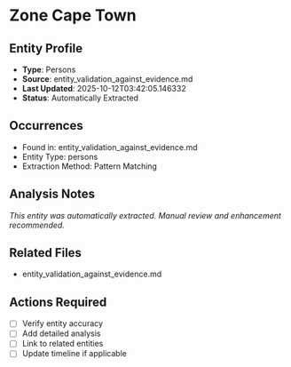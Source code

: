 # Zone Cape Town

## Entity Profile
- **Type**: Persons
- **Source**: entity_validation_against_evidence.md
- **Last Updated**: 2025-10-12T03:42:05.146332
- **Status**: Automatically Extracted

## Occurrences
- Found in: entity_validation_against_evidence.md
- Entity Type: persons
- Extraction Method: Pattern Matching

## Analysis Notes
*This entity was automatically extracted. Manual review and enhancement recommended.*

## Related Files
- entity_validation_against_evidence.md

## Actions Required
- [ ] Verify entity accuracy
- [ ] Add detailed analysis
- [ ] Link to related entities
- [ ] Update timeline if applicable
